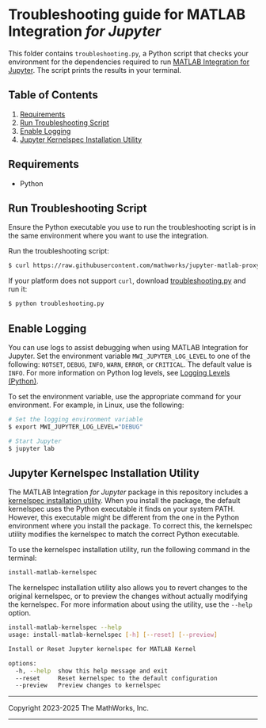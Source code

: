 # Troubleshooting guide for MATLAB Integration _for Jupyter_

This folder contains `troubleshooting.py`, a Python script that checks your environment for the dependencies required to run [MATLAB Integration for Jupyter](https://github.com/mathworks/jupyter-matlab-proxy/tree/main). The script prints the results in your terminal.


## Table of Contents
1. [Requirements](#requirements)
2. [Run Troubleshooting Script](#run-troubleshooting-script)
3. [Enable Logging](#enable-logging)
4. [Jupyter Kernelspec Installation Utility](#jupyter-kernelspec-installation-utility)

## Requirements
- Python

## Run Troubleshooting Script

Ensure the Python executable you use to run the troubleshooting script is in the same environment where you want to use the integration. 

Run the troubleshooting script:

```bash
$ curl https://raw.githubusercontent.com/mathworks/jupyter-matlab-proxy/main/troubleshooting/troubleshooting.py | python -
```

If your platform does not support `curl`, download [troubleshooting.py](https://raw.githubusercontent.com/mathworks/jupyter-matlab-proxy/main/troubleshooting/troubleshooting.py) and run it:

```bash
$ python troubleshooting.py
```

## Enable Logging

You can use logs to assist debugging when using MATLAB Integration for Jupyter. Set the environment variable `MWI_JUPYTER_LOG_LEVEL` to one of the following: `NOTSET`, `DEBUG`, `INFO`, `WARN`, `ERROR`, or `CRITICAL`. The default value is `INFO`. For more information on Python log levels, see [Logging Levels (Python)](https://docs.python.org/3/library/logging.html#logging-levels).

To set the environment variable, use the appropriate command for your environment. For example, in Linux, use the following:

```bash
# Set the logging environment variable
$ export MWI_JUPYTER_LOG_LEVEL="DEBUG"

# Start Jupyter
$ jupyter lab
```

## Jupyter Kernelspec Installation Utility

The MATLAB Integration _for Jupyter_ package in this repository includes a [kernelspec installation utility](/src/jupyter_matlab_kernel/kernelspec.py). When you install the package, the default kernelspec uses the Python executable it finds on your system PATH. However, this executable might be different from the one in the Python environment where you install the package. To correct this, the kernelspec utility modifies the kernelspec to match the correct Python executable. 

To use the kernelspec installation utility, run the following command in the terminal:

```bash
install-matlab-kernelspec
```

The kernelspec installation utility also allows you to revert changes to the original kernelspec, or to preview the changes without actually modifying the kernelspec. For more information about using the utility, use the `--help` option.

```bash
install-matlab-kernelspec --help
usage: install-matlab-kernelspec [-h] [--reset] [--preview]

Install or Reset Jupyter kernelspec for MATLAB Kernel

options:
  -h, --help  show this help message and exit
  --reset     Reset kernelspec to the default configuration
  --preview   Preview changes to kernelspec
```

----

Copyright 2023-2025 The MathWorks, Inc.

----